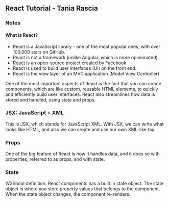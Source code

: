 <h2>React Tutorial - Tania Rascia</h2>


<h3>Notes</h3>
<h4>What is React?</h4>
<ul>
  <li>React is a JavaScript library - one of the most popular ones, with over 100,000 stars on GitHub.</li>
  <li>React is not a framework (unlike Angular, which is more opinionated).</li>
  <li>React is an open-source project created by Facebook</li>
  <li>React is used to build user interfaces (UI) on the front end..</li>
  <li>React is the view layer of an MVC application (Model View Controller)</li>
</ul>




<p>One of the most important aspects of React is the fact that you can create components, which are like custom, reusable HTML elements, to quickly and efficiently build user interfaces. React also streamlines how data is stored and handled, using state and props.</p>

<h3>JSX: JavaScript + XML</h3>

<p>This is JSX, which stands for JavaScript XML. With JSX, we can write what looks like HTML, and also we can create and use our own XML-like tag</p>

<!-- <p>const heading = '<h1 className="site-heading">Hello, React</h1>'</p> -->


<h3>Props</h3>

<p>One of the big feature of React is how it handles data, and it does so with properties, referred to as props, and with state.</p>

<h3>State</h3>

<p>W3Shool definition: React components has a built in state object. The state object is where you store property values that belongs to the component.  When the state object changes, the component re-renders.</p>
